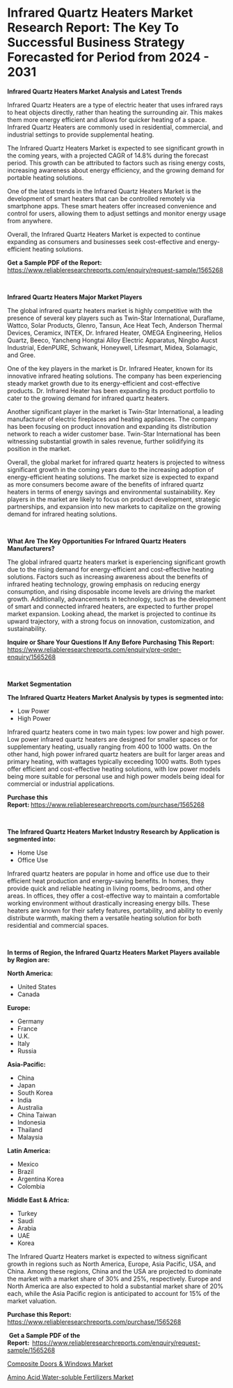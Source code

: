 <p><h1>Infrared Quartz Heaters Market Research Report: The Key To Successful Business Strategy Forecasted for Period from 2024 - 2031</h1></p><p><strong>Infrared Quartz Heaters Market Analysis and Latest Trends</strong></p>
<p><p>Infrared Quartz Heaters are a type of electric heater that uses infrared rays to heat objects directly, rather than heating the surrounding air. This makes them more energy efficient and allows for quicker heating of a space. Infrared Quartz Heaters are commonly used in residential, commercial, and industrial settings to provide supplemental heating.</p><p>The Infrared Quartz Heaters Market is expected to see significant growth in the coming years, with a projected CAGR of 14.8% during the forecast period. This growth can be attributed to factors such as rising energy costs, increasing awareness about energy efficiency, and the growing demand for portable heating solutions.</p><p>One of the latest trends in the Infrared Quartz Heaters Market is the development of smart heaters that can be controlled remotely via smartphone apps. These smart heaters offer increased convenience and control for users, allowing them to adjust settings and monitor energy usage from anywhere.</p><p>Overall, the Infrared Quartz Heaters Market is expected to continue expanding as consumers and businesses seek cost-effective and energy-efficient heating solutions.</p></p>
<p><strong>Get a Sample PDF of the Report:&nbsp;</strong> <a href="https://www.reliableresearchreports.com/enquiry/request-sample/1565268">https://www.reliableresearchreports.com/enquiry/request-sample/1565268</a></p>
<p>&nbsp;</p>
<p><strong>Infrared Quartz Heaters Major Market Players</strong></p>
<p><p>The global infrared quartz heaters market is highly competitive with the presence of several key players such as Twin-Star International, Duraflame, Wattco, Solar Products, Glenro, Tansun, Ace Heat Tech, Anderson Thermal Devices, Ceramicx, INTEK, Dr. Infrared Heater, OMEGA Engineering, Helios Quartz, Beeco, Yancheng Hongtai Alloy Electric Apparatus, Ningbo Aucst Industrial, EdenPURE, Schwank, Honeywell, Lifesmart, Midea, Solamagic, and Gree.</p><p>One of the key players in the market is Dr. Infrared Heater, known for its innovative infrared heating solutions. The company has been experiencing steady market growth due to its energy-efficient and cost-effective products. Dr. Infrared Heater has been expanding its product portfolio to cater to the growing demand for infrared quartz heaters.</p><p>Another significant player in the market is Twin-Star International, a leading manufacturer of electric fireplaces and heating appliances. The company has been focusing on product innovation and expanding its distribution network to reach a wider customer base. Twin-Star International has been witnessing substantial growth in sales revenue, further solidifying its position in the market.</p><p>Overall, the global market for infrared quartz heaters is projected to witness significant growth in the coming years due to the increasing adoption of energy-efficient heating solutions. The market size is expected to expand as more consumers become aware of the benefits of infrared quartz heaters in terms of energy savings and environmental sustainability. Key players in the market are likely to focus on product development, strategic partnerships, and expansion into new markets to capitalize on the growing demand for infrared heating solutions.</p></p>
<p>&nbsp;</p>
<p><strong>What Are The Key Opportunities For Infrared Quartz Heaters Manufacturers?</strong></p>
<p><p>The global infrared quartz heaters market is experiencing significant growth due to the rising demand for energy-efficient and cost-effective heating solutions. Factors such as increasing awareness about the benefits of infrared heating technology, growing emphasis on reducing energy consumption, and rising disposable income levels are driving the market growth. Additionally, advancements in technology, such as the development of smart and connected infrared heaters, are expected to further propel market expansion. Looking ahead, the market is projected to continue its upward trajectory, with a strong focus on innovation, customization, and sustainability.</p></p>
<p><strong>Inquire or Share Your Questions If Any Before Purchasing This Report:</strong> <a href="https://www.reliableresearchreports.com/enquiry/pre-order-enquiry/1565268">https://www.reliableresearchreports.com/enquiry/pre-order-enquiry/1565268</a></p>
<p>&nbsp;</p>
<p><strong>Market Segmentation</strong></p>
<p><strong>The Infrared Quartz Heaters Market Analysis by types is segmented into:</strong></p>
<p><ul><li>Low Power</li><li>High Power</li></ul></p>
<p><p>Infrared quartz heaters come in two main types: low power and high power. Low power infrared quartz heaters are designed for smaller spaces or for supplementary heating, usually ranging from 400 to 1000 watts. On the other hand, high power infrared quartz heaters are built for larger areas and primary heating, with wattages typically exceeding 1000 watts. Both types offer efficient and cost-effective heating solutions, with low power models being more suitable for personal use and high power models being ideal for commercial or industrial applications.</p></p>
<p><strong>Purchase this Report:&nbsp;</strong><a href="https://www.reliableresearchreports.com/purchase/1565268">https://www.reliableresearchreports.com/purchase/1565268</a></p>
<p>&nbsp;</p>
<p><strong>The Infrared Quartz Heaters Market Industry Research by Application is segmented into:</strong></p>
<p><ul><li>Home Use</li><li>Office Use</li></ul></p>
<p><p>Infrared quartz heaters are popular in home and office use due to their efficient heat production and energy-saving benefits. In homes, they provide quick and reliable heating in living rooms, bedrooms, and other areas. In offices, they offer a cost-effective way to maintain a comfortable working environment without drastically increasing energy bills. These heaters are known for their safety features, portability, and ability to evenly distribute warmth, making them a versatile heating solution for both residential and commercial spaces.</p></p>
<p>&nbsp;</p>
<p><strong>In terms of Region, the Infrared Quartz Heaters Market Players available by Region are:</strong></p>
<p>
    <p> <strong> North America: </strong>
        <ul>
            <li>United States</li>
            <li>Canada</li>
        </ul>
        </p> 
    <p> <strong> Europe: </strong>
        <ul>
            <li>Germany</li>
            <li>France</li>
            <li>U.K.</li>
            <li>Italy</li>
            <li>Russia</li>
        </ul>
        </p> 
    <p> <strong> Asia-Pacific: </strong>
        <ul>
            <li>China</li>
            <li>Japan</li>
            <li>South Korea</li>
            <li>India</li>
            <li>Australia</li>
            <li>China Taiwan</li>
            <li>Indonesia</li>
            <li>Thailand</li>
            <li>Malaysia</li>
        </ul>
        </p> 
    <p> <strong> Latin America: </strong>
        <ul>
            <li>Mexico</li>
            <li>Brazil</li>
            <li>Argentina Korea</li>
            <li>Colombia</li>
        </ul>
        </p> 
    <p> <strong> Middle East & Africa: </strong>
        <ul>
            <li>Turkey</li>
            <li>Saudi</li>
            <li>Arabia</li>
            <li>UAE</li>
            <li>Korea</li>
        </ul>
    </p>
    </p>
<p><p>The Infrared Quartz Heaters market is expected to witness significant growth in regions such as North America, Europe, Asia Pacific, USA, and China. Among these regions, China and the USA are projected to dominate the market with a market share of 30% and 25%, respectively. Europe and North America are also expected to hold a substantial market share of 20% each, while the Asia Pacific region is anticipated to account for 15% of the market valuation.</p></p>
<p><strong>Purchase this Report: </strong><a href="https://www.reliableresearchreports.com/purchase/1565268">https://www.reliableresearchreports.com/purchase/1565268</a></p>
<p>&nbsp;<strong>Get a Sample PDF of the Report:&nbsp;&nbsp;</strong><a href="https://www.reliableresearchreports.com/enquiry/request-sample/1565268">https://www.reliableresearchreports.com/enquiry/request-sample/1565268</a></p>
<p><strong></strong></p>
<p><p><a href="https://github.com/Sherrillcrooksxa8i18ucf2m/Market-Research-Report-List-1/blob/main/composite-doors-windows-market.md">Composite Doors & Windows Market</a></p><p><a href="https://summer-dogwood-3e9.notion.site/Insights-into-Amino-Acid-Water-soluble-Fertilizers-Market-Size-Analysing-Market-Share-Trends-and--876efd25c5a54158998eab883019e4c2">Amino Acid Water-soluble Fertilizers Market</a></p></p>